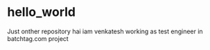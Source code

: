 # hello_world
Just onther repository
hai iam venkatesh
working as test engineer 
in batchtag.com project
